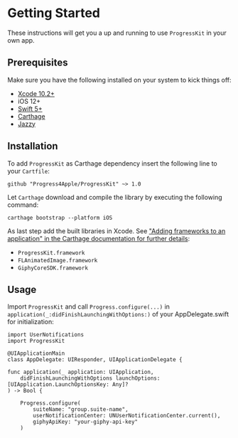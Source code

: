 # Getting Started

These instructions will get you a up and running to use `ProgressKit` in your own app.

## Prerequisites

Make sure you have the following installed on your system to kick things off:

- [Xcode 10.2+](https://developer.apple.com/xcode/)
- iOS 12+
- [Swift 5+](https://swift.org/getting-started/)
- [Carthage](https://github.com/Carthage/Carthage#installing-carthage) 
- [Jazzy](https://github.com/realm/jazzy)

## Installation

To add `ProgressKit` as Carthage dependency insert the following line to your `Cartfile`:

```
github "Progress4Apple/ProgressKit" ~> 1.0
```

Let `Carthage` download and compile the library by executing the following command:

```
carthage bootstrap --platform iOS
```

As last step add the built libraries in Xcode. See ["Adding frameworks to an application" in the Carthage documentation for further details](https://github.com/Carthage/Carthage#adding-frameworks-to-an-application):

- `ProgressKit.framework`
- `FLAnimatedImage.framework`
- `GiphyCoreSDK.framework`

## Usage

Import `ProgressKit` and call `Progress.configure(...)` in `application(_:didFinishLaunchingWithOptions:)` of your AppDelegate.swift for initialization:

```
import UserNotifications
import ProgressKit

@UIApplicationMain
class AppDelegate: UIResponder, UIApplicationDelegate {

func application(_ application: UIApplication,
    didFinishLaunchingWithOptions launchOptions: [UIApplication.LaunchOptionsKey: Any]?
) -> Bool {

    Progress.configure(
        suiteName: "group.suite-name",
        userNotificationCenter: UNUserNotificationCenter.current(),
        giphyApiKey: "your-giphy-api-key"
    )
```
